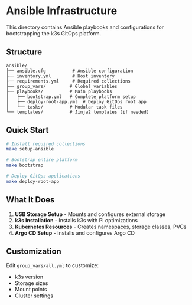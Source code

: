 # Ansible Infrastructure

This directory contains Ansible playbooks and configurations for bootstrapping the k3s GitOps platform.

## Structure

```
ansible/
├── ansible.cfg          # Ansible configuration
├── inventory.yml        # Host inventory
├── requirements.yml     # Required collections
├── group_vars/         # Global variables
├── playbooks/          # Main playbooks
│   ├── bootstrap.yml   # Complete platform setup
│   ├── deploy-root-app.yml  # Deploy GitOps root app
│   └── tasks/          # Modular task files
└── templates/          # Jinja2 templates (if needed)
```

## Quick Start

```bash
# Install required collections
make setup-ansible

# Bootstrap entire platform
make bootstrap

# Deploy GitOps applications
make deploy-root-app
```

## What It Does

1. **USB Storage Setup** - Mounts and configures external storage
2. **k3s Installation** - Installs k3s with Pi optimizations
3. **Kubernetes Resources** - Creates namespaces, storage classes, PVCs
4. **Argo CD Setup** - Installs and configures Argo CD

## Customization

Edit `group_vars/all.yml` to customize:
- k3s version
- Storage sizes
- Mount points
- Cluster settings